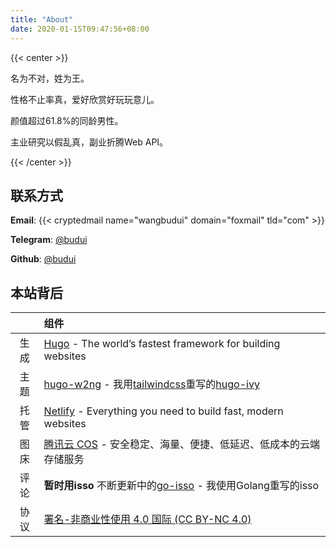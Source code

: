 ```yaml
---
title: "About"
date: 2020-01-15T09:47:56+08:00
---
```


{{< center >}}

名为不对，姓为王。

性格不止率真，爱好欣赏好玩玩意儿。

颜值超过61.8%的同龄男性。

主业研究以假乱真，副业折腾Web API。

{{< /center >}}

## 联系方式

**Email**: {{< cryptedmail name="wangbudui" domain="foxmail" tld="com" >}}

**Telegram**: [@budui](https://t.me/budui)

**Github**: [@budui](https://github.com/budui)

## 本站背后

|       | 组件                                                                                                          |
| :---: | :------------------------------------------------------------------------------------------------------------ |
| 生成  | [Hugo](https://gohugo.io) - The world’s fastest framework for building websites                               |
| 主题  | [hugo-w2ng](https://github.com/budui/hugo-w2ng) - 我用[tailwindcss](https://tailwindcss.com/)重写的[hugo-ivy](https://github.com/yihui/hugo-ivy) |
| 托管  | [Netlify](https://www.netlify.com/) - Everything you need to build fast, modern websites                      |
| 图床  | [腾讯云 COS](https://cloud.tencent.com/product/cos) - 安全稳定、海量、便捷、低延迟、低成本的云端存储服务      |
| 评论  | **暂时用isso** 不断更新中的[go-isso](https://github.com/budui/go-isso) - 我使用Golang重写的isso               |
| 协议  | [署名-非商业性使用 4.0 国际 (CC BY-NC 4.0)](https://creativecommons.org/licenses/by-nc/4.0/deed.zh)           |